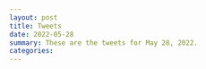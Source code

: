 ```yaml
---
layout: post
title: Tweets
date: 2022-05-28
summary: These are the tweets for May 28, 2022.
categories:
---
```


